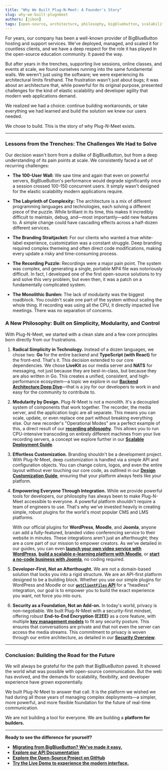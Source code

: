 ```yaml
---
title: "Why We Built Plug-N-Meet: A Founder's Story"
slug: why-we-built-plugnmeet
authors: [jibon]
tags: [open-source, architecture, philosophy, bigbluebutton, scalability, developer]
---
```


For years, our company has been a well-known provider of BigBlueButton hosting and support services. We've deployed, managed, and scaled it for countless clients, and we have a deep respect for the role it has played in the open-source education community. It paved the way.

But after years in the trenches, supporting live sessions, online classes, and events at scale, we found ourselves running into the same fundamental walls. We weren't just using the software; we were experiencing its architectural limits firsthand. The frustration wasn't just about bugs; it was about an architecture that, while powerful for its original purpose, presented challenges for the kind of elastic scalability and developer agility that modern web applications demand.

We realized we had a choice: continue building workarounds, or take everything we had learned and build the solution we knew our users needed.

We chose to build. This is the story of why Plug-N-Meet exists.

<!--truncate-->

---

### Lessons from the Trenches: The Challenges We Had to Solve

Our decision wasn't born from a dislike of BigBlueButton, but from a deep understanding of its pain points at scale. We consistently faced a set of recurring challenges:

*   **The 100-User Wall:** We saw time and again that even on powerful servers, BigBlueButton's performance would degrade significantly once a session crossed 100-150 concurrent users. It simply wasn't designed for the elastic scalability modern applications require.

*   **The Labyrinth of Complexity:** The architecture is a mix of different programming languages and technologies, each solving a different piece of the puzzle. While brilliant in its time, this makes it incredibly difficult to maintain, debug, and—most importantly—add new features to. A simple change could have cascading effects across a half-dozen different services.

*   **The Branding Straitjacket:** For our clients who wanted a true white-label experience, customization was a constant struggle. Deep branding required complex themeing and often direct code modifications, making every update a risky and time-consuming process.

*   **The Recording Puzzle:** Recordings were a major pain point. The system was complex, and generating a single, portable MP4 file was notoriously difficult. In fact, I developed one of the first open-source solutions to try and solve this very problem, but even then, it was a patch on a fundamentally complicated system.

*   **The Monolithic Burden:** The lack of modularity was the biggest roadblock. You couldn't scale one part of the system without scaling the whole thing. If recording was using all the CPU, it directly impacted live meetings. There was no separation of concerns.

### A New Philosophy: Built on Simplicity, Modularity, and Control

With Plug-N-Meet, we started with a clean slate and a few core principles born directly from our frustrations.

1.  **Radical Simplicity in Technology.**
    Instead of a dozen languages, we chose two: **Go** for the entire backend and **TypeScript (with React)** for the front-end. That's it. This decision extended to our core dependencies. We chose **LiveKit** as our media server and **NATS** for messaging, not just because they are best-in-class, but because they are also written in Go. This creates a unified, consistent, and high-performance ecosystem—a topic we explore in our **[Backend Architecture Deep Dive](/blog/backend-architecture-deep-dive)**—that is a joy for our developers to work in and easy for the community to contribute to.

2.  **Modularity by Design.**
    Plug-N-Meet is not a monolith. It's a decoupled system of components that work together. The recorder, the media server, and the application logic are all separate. This means you can scale, update, or even replace one part without breaking everything else. Our new recorder's "Operational Modes" are a perfect example of this, a direct result of our **[recording philosophy](/blog/recording-philosophy)**. This allows you to run CPU-intensive transcoding on entirely different machines from your live recording servers, a concept we explore further in our **[Scalable Deployment Guide](/docs/developer-guide/scalable-setup)**.

3.  **Effortless Customization.**
    Branding shouldn't be a development project. With Plug-N-Meet, deep customization is handled via a simple API and configuration objects. You can change colors, logos, and even the entire layout without ever touching our core code, as outlined in our **[Design Customization Guide](/docs/developer-guide/design-customisation)**, ensuring that your platform always feels like *your* platform.

4.  **Empowering Everyone Through Integration.**
    While we provide powerful tools for developers, our philosophy has always been to make Plug-N-Meet accessible to everyone. A powerful platform shouldn't require a team of engineers to use. That's why we've invested heavily in creating simple, robust plugins for the world's most popular CMS and LMS platforms.

    With our official plugins for **WordPress**, **Moodle**, and **Joomla**, anyone can add a fully-featured, branded video conferencing service to their website in minutes. These integrations aren't just an afterthought; they are a core part of our mission to empower creators. As we've detailed in our guides, you can even **[launch your own video service with WordPress](/blog/no-code-video-conferencing-service-with-wordpress)**, **[build a scalable e-learning platform with Moodle](/blog/secure-scalable-moodle-e-learning-platform)**, or **[start a no-code business with Joomla](/blog/no-code-video-conferencing-service-with-joomla)**, no coding required.

5.  **Developer-First, Not an Afterthought.**
    We are not a domain-based solution that locks you into a rigid structure. We are an API-first platform designed to be a building block. Whether you use our simple plugins for WordPress and Moodle or our **[`getClientFiles` API](/docs/api/get-client-files)** for a "headless" integration, our goal is to empower you to build the exact experience you want, not force you into ours.

6.  **Security as a Foundation, Not an Add-on.**
    In today's world, privacy is non-negotiable. We built Plug-N-Meet with a security-first mindset, offering robust **End-to-End Encryption (E2EE)** as a core feature, with multiple **[key management models](/blog/e2ee-key-models-guide)** to fit any security posture. This ensures that conversations are private and that not even the server can access the media streams. This commitment to privacy is woven through our entire architecture, as detailed in our **[Security Overview](/docs/security-overview)**.

---

### Conclusion: Building the Road for the Future

We will always be grateful for the path that BigBlueButton paved. It showed the world what was possible with open-source communication. But the web has evolved, and the demands for scalability, flexibility, and developer experience have grown exponentially.

We built Plug-N-Meet to answer that call. It is the platform we wished we had during all those years of managing complex deployments—a simpler, more powerful, and more flexible foundation for the future of real-time communication.

We are not building a tool for everyone. We are building a **platform for builders.**

---

**Ready to see the difference for yourself?**

*   **[Migrating from BigBlueButton? We've made it easy.](/docs/tutorials/migration-from-bbb)**
*   **[Explore our API Documentation](/docs/api/intro)**
*   **[Explore the Open-Source Project on GitHub](https://github.com/mynaparrot/plugNmeet-server)**
*   **[Try the Live Demo to experience the modern interface.](https://demo.plugnmeet.com/landing.html)**
